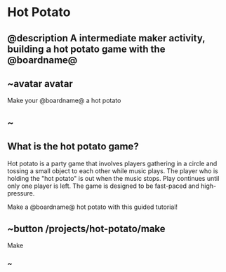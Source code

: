 # Hot Potato

## @description A intermediate maker activity, building a hot potato game with the @boardname@  

## ~avatar avatar

Make your @boardname@ a hot potato

## ~

## What is the hot potato game?

Hot potato is a party game that involves players gathering in a circle and tossing a small object to each other while music plays. The player who is holding the "hot potato" is out when the music stops. Play continues until only one player is left. The game is designed to be fast-paced and high-pressure. 

Make a @boardname@ hot potato with this guided tutorial!

## ~button /projects/hot-potato/make

Make

### ~
